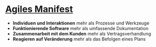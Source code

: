 # [Agiles Manifest](http://agilemanifesto.org/iso/de/)
* __Individuen und Interaktionen__ mehr als Prozesse und Werkzeuge
* __Funktionierende Software__ mehr als umfassende Dokumentation
* __Zusammenarbeit mit dem Kunden__ mehr als Vertragsverhandlung
* __Reagieren auf Veränderung__ mehr als das Befolgen eines Plans
